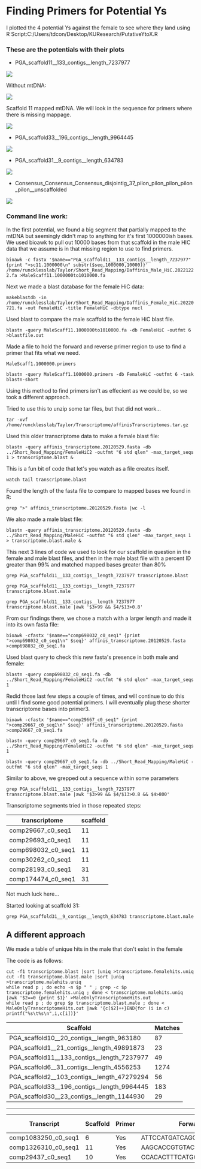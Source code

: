 ﻿# Finding Primers for Potential Ys

I plotted the 4 potential Ys against the female to see where they land using R
Script:C:/Users/tdcon/Desktop/KUResearch/PutativeYtoX.R

### These are the potentials with their plots
 - PGA_scaffold11__133_contigs__length_7237977 
 
![](https://raw.githubusercontent.com/ShesCodingOverHere/TDConway_Lab_Notebook/master/images/PotentialY1.png)
 
 Without mtDNA:
 
![](https://raw.githubusercontent.com/ShesCodingOverHere/TDConway_Lab_Notebook/master/images/PotYWithoutmtDNA.png)
 
 Scaffold 11 mapped mtDNA. We will look in the sequence for primers where there is missing mappage.
 
![](https://raw.githubusercontent.com/ShesCodingOverHere/TDConway_Lab_Notebook/master/images/MTDNASCAFF11.png)
 - PGA_scaffold33__196_contigs__length_9964445
 
 ![](https://raw.githubusercontent.com/ShesCodingOverHere/TDConway_Lab_Notebook/master/images/PotentialY2.png)

 - PGA_scaffold31__9_contigs__length_634783
 
![](https://raw.githubusercontent.com/ShesCodingOverHere/TDConway_Lab_Notebook/master/images/PotentialY3.png)

- Consensus_Consensus_Consensus_disjointig_37_pilon_pilon_pilon_pilon_pilon__unscaffolded

![](https://raw.githubusercontent.com/ShesCodingOverHere/TDConway_Lab_Notebook/master/images/PotentialY4.png)

### Command line work:

In the first potential, we found a big segment that partially mapped to the mtDNA but seemingly didn't map to anything for it's first 1000000ish bases. We used bioawk to pull out 10000 bases from that scaffold in the male HIC data that we assume is in that missing region to use to find primers.

`bioawk -c fastx '$name=="PGA_scaffold11__133_contigs__length_7237977" {print ">sc11.1000000\n" substr($seq,1000000,10000)}' /home/runcklesslab/Taylor/Short_Read_Mapping/Daffinis_Male_HiC.20221222.fa >MaleScaff11.1000000to1010000.fa`

Next we made a blast database for the female HiC data:

`makeblastdb -in /home/runcklesslab/Taylor/Short_Read_Mapping/Daffinis_Female_HiC.20220721.fa -out FemaleHiC -title FemaleHiC -dbtype nucl`

Used blast to compare the male scaffold to the female HiC blast file.

`blastn -query MaleScaff11.1000000to1010000.fa -db FemaleHiC -outfmt 6 >blastfile.out`

Made a file to hold the forward and reverse primer region to use to find a primer that fits what we need.

`MaleScaff1.1000000.primers`

`blastn -query MaleScaff1.1000000.primers -db FemaleHiC -outfmt 6 -task blastn-short`

Using this method to find primers isn't as effecient as we could be, so we took a different approach.

Tried to use this to unzip some tar files, but that did not work...

`tar -xvf /home/runcklesslab/Taylor/Transcriptome/affinisTranscriptomes.tar.gz`

Used this older transcriptome data to make a female blast file:

`blastn -query affinis_transcriptome.20120529.fasta -db ../Short_Read_Mapping/FemaleHiC2 -outfmt "6 std qlen" -max_target_seqs 1 > transcriptome.blast &`

This is a fun bit of code that let's you watch as a file creates itself.

`watch tail transcriptome.blast`

Found the length of the fasta file to compare to mapped bases we found in R:

`grep ">" affinis_transcriptome.20120529.fasta |wc -l`

We also made a male blast file:

`blastn -query affinis_transcriptome.20120529.fasta -db ../Short_Read_Mapping/MaleHiC -outfmt "6 std qlen" -max_target_seqs 1 > transcriptome.blast.male &`

This next 3 lines of code we used to look for our scaffold in question in the female and male blast files, and then in the male blast file with a percent ID greater than 99% and matched mapped bases greater than 80%

`grep PGA_scaffold11__133_contigs__length_7237977 transcriptome.blast`

`grep PGA_scaffold11__133_contigs__length_7237977 transcriptome.blast.male`

`grep PGA_scaffold11__133_contigs__length_7237977 transcriptome.blast.male |awk '$3>99 && $4/$13>0.8'`

From our findings there, we chose a match with a larger length and made it into its own fasta file:

`bioawk -cfastx '$name=="comp698032_c0_seq1" {print ">comp698032_c0_seq1\n" $seq}' affinis_transcriptome.20120529.fasta >comp698032_c0_seq1.fa`

Used blast query to check this new fasta's presence in both male and female:

`blastn -query comp698032_c0_seq1.fa -db ../Short_Read_Mapping/FemaleHiC2 -outfmt "6 std qlen" -max_target_seqs 1`

Redid those last few steps a couple of times, and will continue to do this until I find some good potential primers. I will eventually plug these shorter transcriptome bases into primer3.

`bioawk -cfastx '$name=="comp29667_c0_seq1" {print ">comp29667_c0_seq1\n" $seq}' affinis_transcriptome.20120529.fasta >comp29667_c0_seq1.fa`

`blastn -query comp29667_c0_seq1.fa -db ../Short_Read_Mapping/FemaleHiC2 -outfmt "6 std qlen" -max_target_seqs 1`

`blastn -query comp29667_c0_seq1.fa -db ../Short_Read_Mapping/MaleHiC -outfmt "6 std qlen" -max_target_seqs 1`

Similar to above, we grepped out a sequence within some parameters

`grep PGA_scaffold11__133_contigs__length_7237977 transcriptome.blast.male |awk '$3>99 && $4/$13>0.8 && $4>800'`

Transcriptome segments tried in those repeated steps:
 
| transcriptome |scaffold|
|--|--|
|comp29667_c0_seq1| 11 |
| comp29693_c0_seq1 | 11 |
| comp698032_c0_seq1 | 11 |
| comp30262_c0_seq1| 11|
| comp28193_c0_seq1| 31|
| comp174474_c0_seq1| 31|

Not much luck here...

Started looking at scaffold 31:

`grep PGA_scaffold31__9_contigs__length_634783 transcriptome.blast.male`

## A different approach
We made a table of unique hits in the male that don't exist in the female

The code is as follows:

    cut -f1 transcriptome.blast |sort |uniq >transcriptome.femalehits.uniq
    cut -f1 transcriptome.blast.male |sort |uniq >transcriptome.malehits.uniq
    while read p ; do echo -n $p " " ; grep -c $p transcriptome.femalehits.uniq ; done < transcriptome.malehits.uniq |awk '$2==0 {print $1}' >MaleOnlyTranscriptomeHits.out
    while read p ; do grep $p transcriptome.blast.male ; done < MaleOnlyTranscriptomeHits.out |awk '{c[$2]++}END{for (i in c) printf("%s\t%s\n",i,c[i])}'


|Scaffold |Matches |
|--|--|
|PGA_scaffold10__20_contigs__length_963180 |87 |
|PGA_scaffold1__21_contigs__length_49891873 |23 |
|PGA_scaffold11__133_contigs__length_7237977 |49 |
|PGA_scaffold6__31_contigs__length_4556253 |1274 |
|PGA_scaffold2__103_contigs__length_47279294 |56 |
|PGA_scaffold33__196_contigs__length_9964445 |183 |
|PGA_scaffold30__23_contigs__length_1144930 |29 |

---

|Transcript |Scaffold |Primer |Forward |Reverse |PCR amplification |
|--|--|--|--|--|--|
|comp1083250_c0_seq1|6|Yes|ATTCCATGATCAGGTTATTGCCATT|ATATCATCAATGTCTGTTGTTTCGC|  |
|comp1326310_c0_seq1|11|Yes|AAGCACCGTGTACTTCTAAGCAG|GCTGAAGTTGTTGATGCTGTTG|  |
|comp29437_c0_seq1|10|Yes|CCACACTTTCATGGTTTGTATTCAC|CATTTTCCACGTTCTAGCATTCAAG|  |
